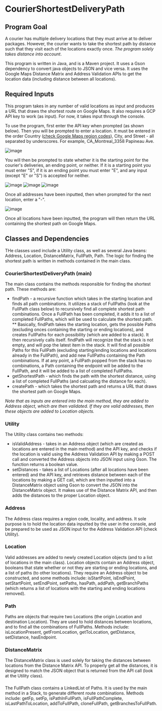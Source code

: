 # CourierShortestDeliveryPath

## Program Goal

A courier has multiple delivery locations that they must arrive at to deliver packages. However, the courier wants to take the shortest path by distance such that they visit each of the locations exactly once. *The program solely takes distance into account*.

This program is written in Java, and is a Maven project. It uses a Gson dependency to convert java objects to JSON and vice versa. 
It uses the Google Maps Distance Matrix and Address Validation APIs to get the location data (including distance between all locations).

## Required Inputs

This program takes in any number of valid locations as input and produces a URL that draws the shortest route on Google Maps. It also requires a GCP API key to work (as input). For now, it takes input through the console.

To use the program, first enter the API key when prompted (as shown below). Then you will be prompted to enter a location. It must be entered in the order Country ([check Google Maps region codes](https://developers.google.com/maps/coverage)), City, and Street - all separated by underscores. For example, CA_Montreal_3358 Papineau Ave.

![image](https://user-images.githubusercontent.com/55364141/213923628-935b12fa-39c1-451e-aaee-addff5382a5c.png)

You will then be prompted to state whether it is the starting point for the courier's deliveries, an ending point, or neither. If it is a starting point you must enter "S", if it is an ending point you must enter "E", and any input (except "E" or "S") is accepted for neither.

![image](https://user-images.githubusercontent.com/55364141/213923444-1126e8ea-25f7-45c2-a645-2c509de7f178.png)
![image](https://user-images.githubusercontent.com/55364141/213923453-5217b644-e1da-40c6-8d88-5eb4f9f9a768.png)
![image](https://user-images.githubusercontent.com/55364141/213923469-18df1a7a-b0f8-4ac1-9c37-fc251b5fab06.png)

Once all addresses have been inputted, then when prompted for the next location, enter a "-".

![image](https://user-images.githubusercontent.com/55364141/213923505-5a96a09f-93b8-4c85-9c64-f6a4a51bab45.png)

Once all locations have been inputted, the program will then return the URL containing the shortest path on Google Maps.

## Classes and Dependencies

THe classes used include a Utility class, as well as several Java beans: Address, Location, DistanceMatrix, FullPath, Path. The logic for finding the shortest path is written in methods contained in the main class.

### CourierShortestDeliveryPath (main)

The main class contains the methods responsible for finding the shortest path. These methods are:

* findPath - a recursive function which takes in the starting location and finds all path combinations. It utilizes a stack of FullPaths (look at the FullPath class below) to recursively find all complete shortest path combinations. Once a FullPath has been completed, it adds it to a list of completed FullPaths, which will be used to calculate the shortest path.
** Basically, findPath takes the starting location, gets the possible Paths (excluding onces containing the starting or ending locations), and creates FullPaths for each possibility (which are added to a stack). It then recursively calls itself. findPath will recognize that the stack is not empty, and will pop the latest item in the stack. It will find all possible Paths for this FullPath (excluding starting/ending locations and locations already in the FullPath), and add new FullPaths containing the Path combinations. If at any point, a FullPath popped from the stack has no combinations, a Path containing the endpoint will be added to the FullPath, and it will be added to a list of completed FullPaths.
* getShortestPath - which finds the path with the shortest distance, using a list of completed FullPaths (and calcuating the distance for each).
* createPath - which takes the shortest path and returns a URL that draws the shortest path on Google Maps.

*Note that as inputs are entered into the main method, they are added to Address object, which are then validated. If they are valid addresses, then these objects are added to Location objects.*

### Utility

The Utility class contains two methods:

* isValidAddress - takes in an Address object (which are created as locations are entered in the main method) and the API key, and checks if the location is valid using the Address Validation API by making a POST call and converted the Address objects into JSON input using Gson. The function returns a boolean value.
* setDistances - takes a list of Locations (after all locations have been entered) and the API key, and retrieves distance between each of the locations by making a GET call, which are then inputted into a DistanceMatrix object using Gson to convert the JSON into the DistanceMatrix object. It makes use of the Distance Matrix API, and then adds the distances to the proper Location object.

### Address

The Address class requires a region code, locality, and address. It sole purpose is to hold the location data inputted by the user in the console, and be prepared to be used as JSON input for the Address Validation API (check Utility).

### Location

Valid addresses are added to newly created Location objects (and to a list of locations in the main class). Location objects contain an Address object, booleans that state whether or not they are starting or ending locations, and a list of paths (to other locations). They require an Address object to be constructed, and some methods include: isStartPoint, isEndPoint, setStartPoint, setEndPoint, setPaths, hasPath, addPath, getBranchPaths (which returns a list of locations with the starting and ending locations removed).

### Path

Paths are objects that require two Locations (the origin Location and destination Location). They are used to hold distances between locations, and to find all the combinations of FullPaths. Methods include: isLocationPresent, getFromLocation, getToLocation, getDistance, setDistance, hasEndpoint.

### DistanceMatrix

The DistanceMatrix class is used solely for taking the distances between locations from the Distance Matrix API. To properly get all the distances, it is designed to match the JSON object that is returned from the API call (look at the Utility class).

### 

The FullPath class contains a LinkedList of Paths. It is used by the main method in a Stack, to generate different route combinations. Methods include: getFp, setFp, isPathInFullPath, isFullPathComplete, isLastPathToLocation, addToFullPath, cloneFullPath, getBranchesToFullPath.


